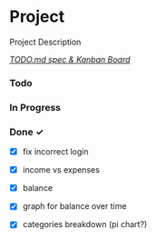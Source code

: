 # Project

Project Description

<em>[TODO.md spec & Kanban Board](https://bit.ly/3fCwKfM)</em>

### Todo


### In Progress


### Done ✓

- [x] fix incorrect login  
- [x] income vs expenses  
- [x] balance  
- [x] graph for balance over time  
- [x] categories breakdown (pi chart?)  

